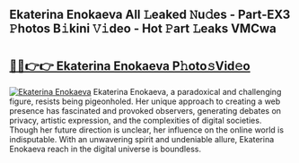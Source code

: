 ## Ekaterina Enokaeva All 𝙻eaked 𝙽u𝚍es - Part-EX3 𝙿hotos B𝚒kini 𝚅𝚒deo - Hot 𝙿art 𝙻eaks VMCwa

# <h2><a href="http://ld2gwa.urlbe.top/?page=Ekaterina+Enokaeva">🔗🔗👉👉 Ekaterina Enokaeva P𝚑oto𝚜Vid𝚎o</a></h2>

[![Ekaterina Enokaeva](https://i.imgur.com/eBuTRDB.gif)](http://ld2gwa.urlbe.top/?page=Ekaterina+Enokaeva)
Ekaterina Enokaeva, a paradoxical and challenging figure, resists being pigeonholed. Her unique approach to creating a web presence has fascinated and provoked observers, generating debates on privacy, artistic expression, and the complexities of digital societies. Though her future direction is unclear, her influence on the online world is indisputable. With an unwavering spirit and undeniable allure, Ekaterina Enokaeva reach in the digital universe is boundless.
